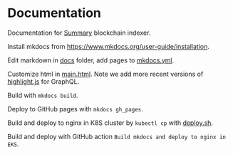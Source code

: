 # Documentation

Documentation for [Summary](https://summary.dev) blockchain indexer.

Install mkdocs from https://www.mkdocs.org/user-guide/installation.

Edit markdown in [docs](docs) folder, add pages to [mkdocs.yml](mkdocs.yml).

Customize html in [main.html](custom_theme/main.html). Note we add more recent versions of [highlight.js](https://highlightjs.org) for GraphQL.

Build with `mkdocs build`.

Deploy to GitHub pages with `mkdocs gh_pages`.

Build and deploy to nginx in K8S cluster by `kubectl cp` with [deploy.sh](deploy.sh).

Build and deploy with GitHub action `Build mkdocs and deploy to nginx in EKS`.
